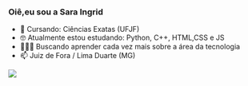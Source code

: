 ### Oiê,eu sou a Sara Ingrid

- 📔 Cursando: Ciências Exatas (UFJF)
- 🤓 Atualmente estou estudando: Python, C++, HTML,CSS e JS
- 👩🏻‍💻 Buscando aprender cada vez mais sobre a área da tecnologia 
- 📫 Juiz de Fora / Lima Duarte (MG)



<div>
  <a href="https://github.com/saraingridsousa">
  <img height-"180em" src="https://github-readme-stats.vercel.app/api?username=saraingridsousa&show_icons=true&theme=radical&count_private=true"
</div>
